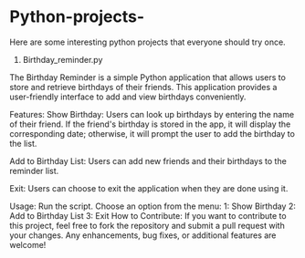 # Python-projects-
Here are some interesting python projects that everyone should try once. 

1. Birthday_reminder.py

The Birthday Reminder is a simple Python application that allows users to store and retrieve birthdays of their friends. This application provides a user-friendly interface to add and view birthdays conveniently.

Features:
Show Birthday: Users can look up birthdays by entering the name of their friend. If the friend's birthday is stored in the app, it will display the corresponding date; otherwise, it will prompt the user to add the birthday to the list.

Add to Birthday List: Users can add new friends and their birthdays to the reminder list.

Exit: Users can choose to exit the application when they are done using it.

Usage:
Run the script.
Choose an option from the menu:
1: Show Birthday
2: Add to Birthday List
3: Exit
How to Contribute:
If you want to contribute to this project, feel free to fork the repository and submit a pull request with your changes. Any enhancements, bug fixes, or additional features are welcome!
